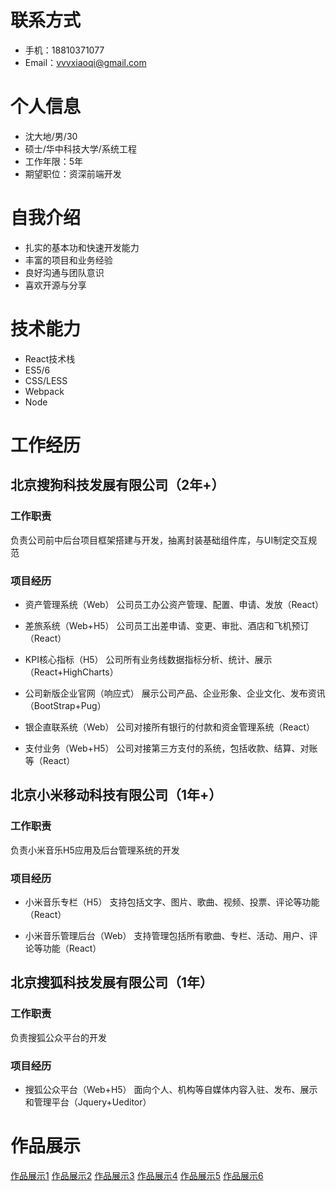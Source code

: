 
# 联系方式
- 手机：18810371077
- Email：vvvxiaoqi@gmail.com

# 个人信息
 - 沈大地/男/30
 - 硕士/华中科技大学/系统工程
 - 工作年限：5年
 - 期望职位：资深前端开发

# 自我介绍
 - 扎实的基本功和快速开发能力
 - 丰富的项目和业务经验
 - 良好沟通与团队意识
 - 喜欢开源与分享
 
# 技术能力
 - React技术栈
 - ES5/6
 - CSS/LESS
 - Webpack
 - Node

# 工作经历

## 北京搜狗科技发展有限公司（2年+）

### 工作职责
负责公司前中后台项目框架搭建与开发，抽离封装基础组件库，与UI制定交互规范

### 项目经历
- 资产管理系统（Web）
   公司员工办公资产管理、配置、申请、发放（React）
   
- 差旅系统（Web+H5）
   公司员工出差申请、变更、审批、酒店和飞机预订（React）
   
- KPI核心指标（H5）
   公司所有业务线数据指标分析、统计、展示（React+HighCharts）
   
- 公司新版企业官网（响应式）
   展示公司产品、企业形象、企业文化、发布资讯（BootStrap+Pug）
   
- 银企直联系统（Web）
   公司对接所有银行的付款和资金管理系统（React）
   
- 支付业务（Web+H5）
   公司对接第三方支付的系统，包括收款、结算、对账等（React）

## 北京小米移动科技有限公司（1年+）

### 工作职责
负责小米音乐H5应用及后台管理系统的开发

### 项目经历
- 小米音乐专栏（H5）
   支持包括文字、图片、歌曲、视频、投票、评论等功能（React）
   
- 小米音乐管理后台（Web）
   支持管理包括所有歌曲、专栏、活动、用户、评论等功能（React）

## 北京搜狐科技发展有限公司（1年）

### 工作职责
负责搜狐公众平台的开发

### 项目经历
- 搜狐公众平台（Web+H5）
  面向个人、机构等自媒体内容入驻、发布、展示和管理平台（Jquery+Ueditor） 

# 作品展示
[作品展示1](https://bigdady.xyz/images/asset.jpg)
[作品展示2](https://bigdady.xyz/images/trip-pc.jpg)
[作品展示3](https://bigdady.xyz/images/trip-m.jpg)
[作品展示4](https://bigdady.xyz/images/kpi.jpg)
[作品展示5](https://bigdady.xyz/images/guan.jpg)
[作品展示6](https://bigdady.xyz/images/guan-m.jpg)

